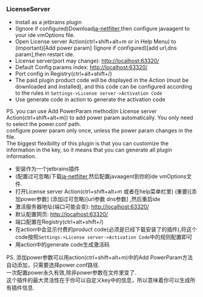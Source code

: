 <h3>LicenseServer</h3>
<ul>
  <li>Install as a jetbrains plugin</li>
  <li>(Ignore if configured)Download<a href="https://gitee.com/ja-netfilter/ja-netfilter">ja-netfilter</a>,then configure javaagent to your ide vmOptions file.</li>
  <li>Open License server Action(ctrl+shift+alt+m or in Help Menu) to (important)[Add power param] (Ignore if configured)[add url,dns param],then restart ide.</li>
  <li>License server(port may change): <a href="http://localhost:63320/">http://localhost:63320/</a></li>
  <li>Default Config params index: <a href="http://localhost:63320/">http://localhost:63320/</a></li>
  <li>Port config in Registry(ctrl+alt+shift+/)</li>
  <li>The paid plugin product code will be displayed in the Action (must be downloaded and installed), and this code can be configured according to the rules in <code>Settings->License server->Activation Code</code></li>
  <li>Use generate code in action to generate the activation code</li>
</ul>

PS. you can use Add PowerParam method(in License server Action(ctrl+shift+alt+m)) to add power param automatically. You only need to select the power.conf path.<br/>
configure power param only once, unless the power param changes in the file.<br/>
The biggest flexibility of this plugin is that you can customize the information in the key, so it means that you can generate all plugin information.

<ul>
  <li>安装作为一个jetbrains插件</li>
  <li>(配置过可忽略)下载<a href="https://gitee.com/ja-netfilter/ja-netfilter">ja-netfilter</a>,然后配置javaagent到你的ide vmOptions文件.</li>
  <li>打开License server Action(ctrl+shift+alt+m 或者在help菜单栏里) (重要)[添加power参数] (添加过可忽略)[url参数 dns参数] ,然后重启ide</li>
  <li>激活服务器地址(端口可能会变): <a href="http://localhost:63320/">http://localhost:63320/</a></li>
  <li>默认配置网页: <a href="http://localhost:63320/">http://localhost:63320/</a></li>
  <li>端口配置在Registry(ctrl+alt+shift+/)</li>
  <li>在action中会显示付费的product code(必须是已经下载安装了的插件),将这个code按照<code>Settings->License server->Activation Code</code>中的规则配置即可</li>
  <li>用action中的generate code生成激活码</li>
</ul>

PS. 添加power参数可以用action(ctrl+shift+alt+m)中的Add PowerParam方法自动添加，只需要选择power.conf路径.<br/>
一次配置power永久有效,除非power参数在文件里变了.<br/>
这个插件的最大灵活性在于你可以自定义key中的信息，所以意味着你可以生成所有插件信息.
